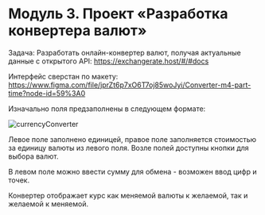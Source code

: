 # Модуль 3. Проект «Разработка конвертера валют»
Задача: Разработать онлайн-конвертер валют, получая актуальные данные с открытого API:
https://exchangerate.host/#/#docs 

Интерфейс сверстан по макету:
https://www.figma.com/file/jprZt6p7xO6T7oj85woJyi/Converter-m4-part-time?node-id=59%3A0 


Изначально поля предзаполнены в следующем формате:

![сurrencyConverter](https://user-images.githubusercontent.com/92203369/194692855-6bc360f1-f5fc-4550-839d-5e192bdca59a.png)

Левое поле заполнено единицей, правое поле заполняется стоимостью за единицу валюты из левого поля.
Возле полей доступны кнопки для выбора валют. 

В левом поле можно ввести сумму для обмена - возможен ввод цифр и точек.


Конвертер отображает курс как меняемой валюты к желаемой, так и желаемой к меняемой.



